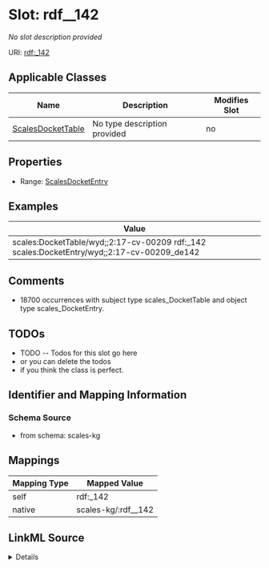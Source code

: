 

# Slot: rdf__142


_No slot description provided_





URI: [rdf:_142](http://www.w3.org/1999/02/22-rdf-syntax-ns#_142)



<!-- no inheritance hierarchy -->





## Applicable Classes

| Name | Description | Modifies Slot |
| --- | --- | --- |
| [ScalesDocketTable](../classes/ScalesDocketTable.md) | No type description provided |  no  |







## Properties

* Range: [ScalesDocketEntry](../classes/ScalesDocketEntry.md)






## Examples

| Value |
| --- |
| scales:DocketTable/wyd;;2:17-cv-00209 rdf:_142 scales:DocketEntry/wyd;;2:17-cv-00209_de142 |

## Comments

* 18700 occurrences with subject type scales_DocketTable and object type scales_DocketEntry.

## TODOs

* TODO -- Todos for this slot go here
* or you can delete the todos
* if you think the class is perfect.

## Identifier and Mapping Information







### Schema Source


* from schema: scales-kg




## Mappings

| Mapping Type | Mapped Value |
| ---  | ---  |
| self | rdf:_142 |
| native | scales-kg/:rdf__142 |




## LinkML Source

<details>
```yaml
name: rdf__142
description: No slot description provided
todos:
- TODO -- Todos for this slot go here
- or you can delete the todos
- if you think the class is perfect.
comments:
- 18700 occurrences with subject type scales_DocketTable and object type scales_DocketEntry.
examples:
- value: scales:DocketTable/wyd;;2:17-cv-00209 rdf:_142 scales:DocketEntry/wyd;;2:17-cv-00209_de142
from_schema: scales-kg
rank: 1000
slot_uri: rdf:_142
alias: rdf__142
domain_of:
- scales_DocketTable
range: scales_DocketEntry

```
</details>